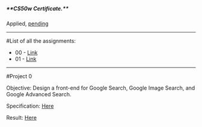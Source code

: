 <h5>**CS50w Certificate.**</h5> 

Applied, [pending](https://user-images.githubusercontent.com/35127781/187207863-c69cbc62-6d99-4860-b38f-5463531c80b0.png)


-----
#List of all the assignments:
- 00 - [Link](https://github.com/AsgherAli/Project0)
- 01 - [Link](https://github.com/AsgherAli/Project1)


----
#Project 0

Objective: Design a front-end for Google Search, Google Image Search, and Google Advanced Search.

Specification: [Here](https://cs50.harvard.edu/web/2020/projects/0/search/)

Result: [Here](https://asgherali.github.io/Project0/)


